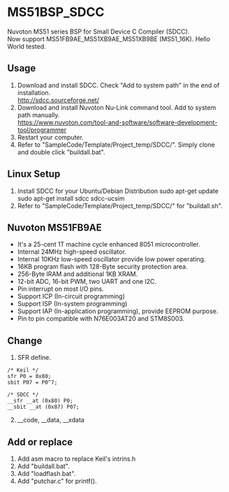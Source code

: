 # MS51BSP_SDCC
Nuvoton MS51 series BSP for Small Device C Compiler (SDCC). <br>
Now support MS51FB9AE_MS51XB9AE_MS51XB9BE (MS51_16K). Hello World tested. 

## Usage
 1. Download and install SDCC. Check "Add to system path" in the end of installation. <br>
    http://sdcc.sourceforge.net/
 2. Download and install Nuvoton Nu-Link command tool. Add to system path manually. <br>
    https://www.nuvoton.com/tool-and-software/software-development-tool/programmer
 3. Restart your computer.
 4. Refer to "SampleCode/Template/Project_temp/SDCC/". Simply clone and double click "buildall.bat".

## Linux Setup
 1. Install SDCC for your Ubuntu/Debian Distribution
    sudo apt-get update
    sudo apt-get install sdcc sdcc-ucsim
 2. Refer to "SampleCode/Template/Project\_temp/SDCC/" for "buildall.sh".

## Nuvoton MS51FB9AE
 - It's a 25-cent 1T machine cycle enhanced 8051 microcontroller.
 - Internal 24MHz high-speed oscillator.
 - Internal 10KHz low-speed oscillator provide low power operating.
 - 16KB program flash with 128-Byte security protection area.
 - 256-Byte IRAM and additional 1KB XRAM.
 - 12-bit ADC, 16-bit PWM, two UART and one I2C.
 - Pin interrupt on most I/O pins.
 - Support ICP (In-circuit programming)
 - Support ISP (In-system programming)
 - Support IAP (In-application programming), provide EEPROM purpose.
 - Pin to pin compatible with N76E003AT20 and STM8S003.

## Change
 1. SFR define.
```
/* Keil */
sfr P0 = 0x80;
sbit P07 = P0^7;

/* SDCC */
__sfr __at (0x80) P0;
__sbit __at (0x87) P07;
```

 2. __code, __data, __xdata

## Add or replace
 1. Add asm macro to replace Keil's intrins.h
 2. Add "buildall.bat".
 3. Add "loadflash.bat".
 4. Add "putchar.c" for printf().
